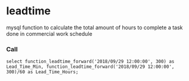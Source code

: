 # leadtime
mysql function to calculate the total amount of hours to complete a task done in commercial work schedule

### Call
```
select function_leadtime_forward('2018/09/29 12:00:00', 300) as Lead_Time_Min, function_leadtime_forward('2018/09/29 12:00:00', 300)/60 as Lead_Time_Hours;
```
